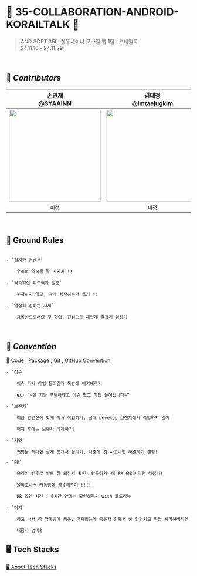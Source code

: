# 🚄 35-COLLABORATION-ANDROID-KORAILTALK 🚄

> AND SOPT 35th 합동세미나 모바일 앱 1팀 : 코레일톡 <br>
  24.11.16 - 24.11.29

<br>

## 🍨 *****Contributors*****
| 손민재 <br> [@SYAAINN](https://github.com/SYAAINN) |             김태정 <br> [@imtaejugkim](https://github.com/imtaejugkim)             |              김수현 <br>[@gitsuhyun](https://github.com/gitsuhyun)               |
|:---:|:-----------------------------------------------------------------------------:|:-----------------------------------------------------------------------------:|
| <img width="250" src="https://avatars.githubusercontent.com/u/137160756?s=400&u=1375e6a20891ea260599b2bd3f0b3496e976ea8f&v=4"/> | <img width="250" src="https://avatars.githubusercontent.com/u/92737123?v=4"/> | <img width="250" src="https://avatars.githubusercontent.com/u/117820337?v=4"/> |
| `미정` |`미정`|`미정`|

<br>

## 🤙 **Ground Rules**
```

- `철저한 컨벤션`
    
    우리의 약속들 잘 지키기 !!
    
- `적극적인 피드백과 질문`
    
    주저하지 않고, 각자 성장하는거 돕기 !!
    
- `열심히 임하는 자세`
    
    금쪽안드로서의 첫 협업, 진심으로 재밌게 즐겁게 임하기  
```

<br>

## 📗 *****Convention*****
[📕 Code , Package , Git , GitHub Convention ](https://noble-nephew-f49.notion.site/13b76e79e164809ebeb6cb83b8a00f7d?pvs=4)
```
- `이슈`
    
    이슈 파서 작업 들어갈때 톡방에 얘기해주기
    
    ex) “~한 기능 구현하려고 이슈 팠고 작업 들어갑니다~”
    
- `브랜치`
    
    이름 컨벤션에 맞게 파서 작업하기, 절대 develop 브랜치에서 작업하지 않기
    
    머지 후에는 브랜치 삭제하기!
    
- `커밋`
    
    커밋을 최대한 잘게 쪼개서 올리기, 나중에 깃 사고나면 해결하기 편함!
    
- `PR`
    
    올리기 전후로 빌드 잘 되는지 확인! 안돌아가는데 PR 올려버리면 대참사!
    
    올리고나서 카톡방에 공유해주기 !!!!
    
    PR 확인 시간 : 6시간 안에는 확인해주기 with 코드리뷰
    
- `머지`
    
    하고 나서 꼭 카톡방에 공유. 머지했는데 공유가 안돼서 풀 안당기고 작업 시작해버리면
    
    대참사 넘버2 
```


## 🖥️ **Tech Stacks**
[ 🖥️ About Tech Stacks ](https://noble-nephew-f49.notion.site/13b76e79e164809ba951f794ba0f8a3e?pvs=4)
